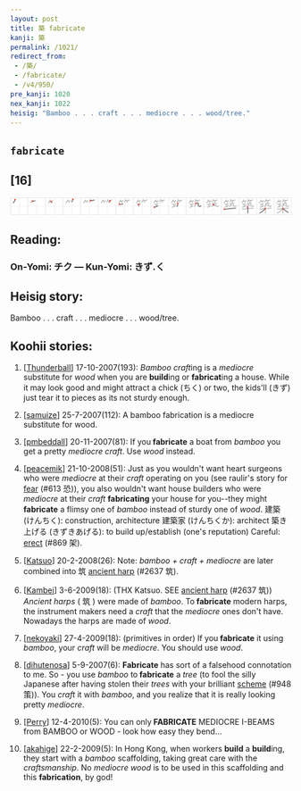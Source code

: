 ```yaml
---
layout: post
title: 築 fabricate
kanji: 築
permalink: /1021/
redirect_from:
 - /築/
 - /fabricate/
 - /v4/950/
pre_kanji: 1020
nex_kanji: 1022
heisig: "Bamboo . . . craft . . . mediocre . . . wood/tree."
---
```


## `fabricate`

## [16]

<div class="stroke"><img src="../images/E7AF89.png" /></div>

## Reading:

### On-Yomi: チク &mdash; Kun-Yomi: きず.く

## Heisig story:

Bamboo . . . craft . . . mediocre . . . wood/tree.

## Koohii stories:

1) [<a href="http://kanji.koohii.com/profile/Thunderball">Thunderball</a>] 17-10-2007(193): <em>Bamboo craft</em>ing is a <em>mediocre</em> substitute for <em>wood</em> when you are <strong>build</strong>ing or <strong>fabricat</strong>ing a house. While it may look good and might attract a chick (ちく) or two, the kids&#039;ll (きず) just tear it to pieces as its not sturdy enough.

2) [<a href="http://kanji.koohii.com/profile/samuize">samuize</a>] 25-7-2007(112): A bamboo fabrication is a mediocre substitute for wood.

3) [<a href="http://kanji.koohii.com/profile/pmbeddall">pmbeddall</a>] 20-11-2007(81): If you<strong> fabricate</strong> a boat from <em>bamboo</em> you get a pretty <em>mediocre craft</em>. Use <em>wood</em> instead.

4) [<a href="http://kanji.koohii.com/profile/peacemik">peacemik</a>] 21-10-2008(51): Just as you wouldn&#039;t want heart surgeons who were <em>mediocre</em> at their <em>craft</em> operating on you (see raulir&#039;s story for <a href="../v4/613">fear</a> (#613 恐)), you also wouldn&#039;t want house builders who were <em>mediocre</em> at their <em>craft</em> <strong>fabricating</strong> your house for you--they might<strong> fabricate</strong> a flimsy one of <em>bamboo</em> instead of sturdy one of <em>wood</em>. 建築 (けんちく): construction, architecture 建築家 (けんちくか): architect 築き上げる (きずきあげる): to build up/establish (one&#039;s reputation) Careful: <a href="../v4/869">erect</a> (#869 架).

5) [<a href="http://kanji.koohii.com/profile/Katsuo">Katsuo</a>] 20-2-2008(26): Note: <em>bamboo + craft + mediocre</em> are later combined into 筑 <a href="../v4/2637">ancient harp</a> (#2637 筑).

6) [<a href="http://kanji.koohii.com/profile/Kambei">Kambei</a>] 3-6-2009(18): (THX Katsuo. SEE <a href="../v4/2637">ancient harp</a> (#2637 筑)) <em>Ancient harps</em> ( 筑 ) were made of <em>bamboo</em>. To<strong> fabricate</strong> modern harps, the instrument makers need a <em>craft</em> that the <em>mediocre</em> ones don&#039;t have. Nowadays the harps are made of <em>wood</em>.

7) [<a href="http://kanji.koohii.com/profile/nekoyaki">nekoyaki</a>] 27-4-2009(18): (primitives in order) If you<strong> fabricate</strong> it using <em>bamboo</em>, your <em>craft</em> will be <em>mediocre</em>. You should use <em>wood</em>.

8) [<a href="http://kanji.koohii.com/profile/dihutenosa">dihutenosa</a>] 5-9-2007(6): <strong>Fabricate</strong> has sort of a falsehood connotation to me. So - you use <em>bamboo</em> to<strong> fabricate</strong> a <em>tree</em> (to fool the silly Japanese after having stolen their <em>trees</em> with your brilliant <a href="../v4/948">scheme</a> (#948 策)). You <em>craft</em> it with <em>bamboo</em>, and you realize that it is really looking pretty <em>mediocre</em>.

9) [<a href="http://kanji.koohii.com/profile/Perry">Perry</a>] 12-4-2010(5): You can only<strong> FABRICATE</strong> MEDIOCRE I-BEAMS from BAMBOO or WOOD - look how easy they bend...

10) [<a href="http://kanji.koohii.com/profile/akahige">akahige</a>] 22-2-2009(5): In Hong Kong, when workers <strong>build</strong> a <strong>build</strong>ing, they start with a <em>bamboo</em> scaffolding, taking great care with the <em>craftsmanship</em>. No <em>mediocre wood</em> is to be used in this scaffolding and this <strong>fabrication</strong>, by god!
